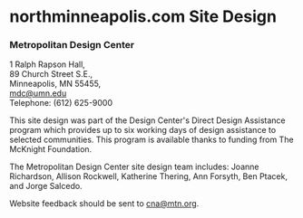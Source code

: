 # northminneapolis.com Site Design

### Metropolitan Design Center
1 Ralph Rapson Hall,  
89 Church Street S.E.,  
Minneapolis, MN 55455,  
mdc@umn.edu  
Telephone: (612) 625-9000

This site design was part of the Design Center's Direct Design Assistance program which provides up to six working days of design assistance to selected communities. This program is available thanks to funding from The McKnight Foundation.

The Metropolitan Design Center site design team includes: Joanne Richardson, Allison Rockwell, Katherine Thering, Ann Forsyth, Ben Ptacek, and Jorge Salcedo.

Website feedback should be sent to cna@mtn.org.
